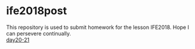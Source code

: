 # ife2018post
This repository is used to submit homework for the lesson IFE2018.
Hope I can persevere continually.
<br />
[day20-21](https://williamtell1871.github.io/ife2018post/day20-21.html) 
